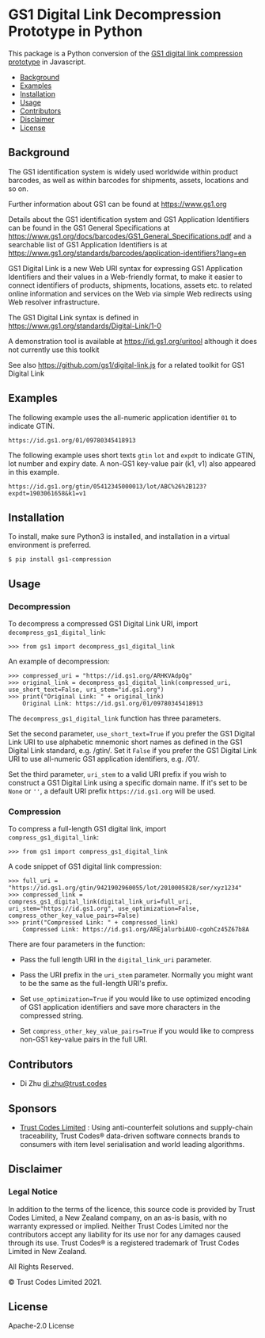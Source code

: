 # GS1 Digital Link Decompression Prototype in Python
This package is a Python conversion of the [GS1 digital link compression prototype](https://github.com/gs1/GS1DigitalLinkCompressionPrototype) in Javascript.

* [Background](#Background)
* [Examples](#Examples)
* [Installation](#Installation)
* [Usage](#Usage)
* [Contributors](#contributors)
* [Disclaimer](#disclaimer)
* [License](#License)

## Background

The GS1 identification system is widely used worldwide within product barcodes, as well as within barcodes for shipments, assets, locations and so on.

Further information about GS1 can be found at https://www.gs1.org

Details about the GS1 identification system and GS1 Application Identifiers can be found in the GS1 General Specifications at https://www.gs1.org/docs/barcodes/GS1_General_Specifications.pdf and a searchable list of GS1 Application Identifiers is at https://www.gs1.org/standards/barcodes/application-identifiers?lang=en

GS1 Digital Link is a new Web URI syntax for expressing GS1 Application Identifiers and their values in a Web-friendly format, to make it easier to connect identifiers of products, shipments, locations, assets etc. to related online information and services on the Web via simple Web redirects using Web resolver infrastructure.

The GS1 Digital Link syntax is defined in https://www.gs1.org/standards/Digital-Link/1-0

A demonstration tool is available at https://id.gs1.org/uritool although it does not currently use this toolkit

See also https://github.com/gs1/digital-link.js for a related toolkit for GS1 Digital Link

## Examples

The following example uses the all-numeric application identifier `01` to indicate GTIN.

    https://id.gs1.org/01/09780345418913
    
The following example uses short texts `gtin` `lot` and `expdt` to indicate GTIN, lot number and expiry date. A non-GS1 key-value pair (k1, v1) also appeared in this example.

    https://id.gs1.org/gtin/05412345000013/lot/ABC%26%2B123?expdt=1903061658&k1=v1

## Installation 

To install, make sure Python3 is installed, and installation in a virtual environment is preferred.

    $ pip install gs1-compression
    
## Usage

### Decompression

To decompress a compressed GS1 Digital Link URI, import `decompress_gs1_digital_link`:

    >>> from gs1 import decompress_gs1_digital_link

An example of decompression:

    >>> compressed_uri = "https://id.gs1.org/ARHKVAdpQg"
    >>> original_link = decompress_gs1_digital_link(compressed_uri, use_short_text=False, uri_stem="id.gs1.org")
    >>> print("Original Link: " + original_link)
        Original Link: https://id.gs1.org/01/09780345418913
The `decompress_gs1_digital_link` function has three parameters.

Set the second parameter, `use_short_text=True` if you prefer the GS1 Digital Link URI 
to use alphabetic mnemonic short names as defined in the GS1 Digital Link standard, e.g. /gtin/. 
Set it `False` if you prefer the GS1 Digital Link URI to use all-numeric GS1
 application identifiers, e.g. /01/.

Set the third parameter, `uri_stem` to a valid URI prefix if you wish to construct 
a GS1 Digital Link using a specific domain name. If it's set to be `None` or `''`,
a default URI prefix `https://id.gs1.org` will be used.

### Compression
To compress a full-length GS1 digital link, import `compress_gs1_digital_link`:

    >>> from gs1 import compress_gs1_digital_link

A code snippet of GS1 digital link compression:

    >>> full_uri = "https://id.gs1.org/gtin/9421902960055/lot/2010005828/ser/xyz1234"
    >>> compressed_link = compress_gs1_digital_link(digital_link_uri=full_uri, uri_stem="https://id.gs1.org", use_optimization=False, compress_other_key_value_pairs=False)
    >>> print("Compressed Link: " + compressed_link)
        Compressed Link: https://id.gs1.org/AREjalurbiAUO-cgohCz45Z67b8A

There are four parameters in the function: 

- Pass the full length URI in the `digital_link_uri` parameter.

- Pass the URI prefix in the `uri_stem` parameter. Normally you might want to be the same as the full-length URI's prefix.

- Set `use_optimization=True` if you would like to use optimized encoding of GS1 application identifiers and save more characters in the compressed string.

- Set `compress_other_key_value_pairs=True` if you would like to compress non-GS1 key-value pairs in the full URI.

## Contributors

- Di Zhu    di.zhu@trust.codes

## Sponsors

- [Trust Codes Limited](https://www.trust.codes/) : Using anti-counterfeit solutions and supply-chain traceability, Trust Codes® data-driven software connects brands to consumers with item level serialisation and world leading algorithms. 

## Disclaimer

### Legal Notice
In addition to the terms of the licence, this source code is provided by Trust Codes Limited, a New Zealand company, on an as-is basis, with no warranty expressed or implied. Neither Trust Codes Limited nor the contributors accept any liability for its use nor for any damages caused through its use. Trust Codes® is a registered trademark of Trust Codes Limited in New Zealand.
 
 All Rights Reserved.
  
  © Trust Codes Limited 2021.

## License

Apache-2.0 License

